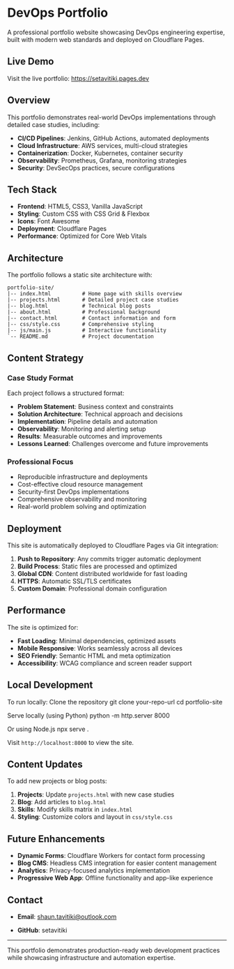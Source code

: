 # DevOps Portfolio

A professional portfolio website showcasing DevOps engineering expertise, built with modern web standards and deployed on Cloudflare Pages.

## Live Demo

Visit the live portfolio: https://setavitiki.pages.dev

## Overview

This portfolio demonstrates real-world DevOps implementations through detailed case studies, including:

- **CI/CD Pipelines**: Jenkins, GitHub Actions, automated deployments
- **Cloud Infrastructure**: AWS services, multi-cloud strategies
- **Containerization**: Docker, Kubernetes, container security
- **Observability**: Prometheus, Grafana, monitoring strategies
- **Security**: DevSecOps practices, secure configurations

## Tech Stack

- **Frontend**: HTML5, CSS3, Vanilla JavaScript
- **Styling**: Custom CSS with CSS Grid & Flexbox
- **Icons**: Font Awesome
- **Deployment**: Cloudflare Pages
- **Performance**: Optimized for Core Web Vitals

## Architecture

The portfolio follows a static site architecture with:
```
portfolio-site/
|-- index.html          # Home page with skills overview
|-- projects.html       # Detailed project case studies
|-- blog.html           # Technical blog posts
|-- about.html          # Professional background
|-- contact.html        # Contact information and form
|-- css/style.css       # Comprehensive styling
|-- js/main.js          # Interactive functionality
`-- README.md           # Project documentation
```

## Content Strategy

### Case Study Format
Each project follows a structured format:
- **Problem Statement**: Business context and constraints
- **Solution Architecture**: Technical approach and decisions
- **Implementation**: Pipeline details and automation
- **Observability**: Monitoring and alerting setup
- **Results**: Measurable outcomes and improvements
- **Lessons Learned**: Challenges overcome and future improvements

### Professional Focus
- Reproducible infrastructure and deployments
- Cost-effective cloud resource management
- Security-first DevOps implementations
- Comprehensive observability and monitoring
- Real-world problem solving and optimization

## Deployment

This site is automatically deployed to Cloudflare Pages via Git integration:

1. **Push to Repository**: Any commits trigger automatic deployment
2. **Build Process**: Static files are processed and optimized
3. **Global CDN**: Content distributed worldwide for fast loading
4. **HTTPS**: Automatic SSL/TLS certificates
5. **Custom Domain**: Professional domain configuration

## Performance

The site is optimized for:
- **Fast Loading**: Minimal dependencies, optimized assets
- **Mobile Responsive**: Works seamlessly across all devices
- **SEO Friendly**: Semantic HTML and meta optimization
- **Accessibility**: WCAG compliance and screen reader support

## Local Development

To run locally:
Clone the repository
git clone your-repo-url
cd portfolio-site

Serve locally (using Python)
python -m http.server 8000

Or using Node.js
npx serve .


Visit `http://localhost:8000` to view the site.

## Content Updates

To add new projects or blog posts:

1. **Projects**: Update `projects.html` with new case studies
2. **Blog**: Add articles to `blog.html` 
3. **Skills**: Modify skills matrix in `index.html`
4. **Styling**: Customize colors and layout in `css/style.css`

## Future Enhancements

- **Dynamic Forms**: Cloudflare Workers for contact form processing
- **Blog CMS**: Headless CMS integration for easier content management
- **Analytics**: Privacy-focused analytics implementation
- **Progressive Web App**: Offline functionality and app-like experience

## Contact

- **Email**: shaun.tavitiki@outlook.com
<!-- - **LinkedIn**: [Your LinkedIn Profile] -->
- **GitHub**: setavitiki

---

This portfolio demonstrates production-ready web development practices while showcasing infrastructure and automation expertise.
